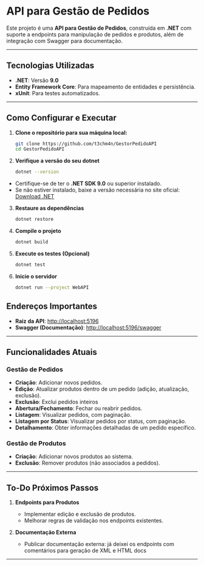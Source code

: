 # API para Gestão de Pedidos

Este projeto é uma **API para Gestão de Pedidos**, construída em **.NET** com suporte a endpoints para manipulação de pedidos e produtos, além de integração com Swagger para documentação.

---

## Tecnologias Utilizadas

- **.NET**: Versão **9.0**
- **Entity Framework Core**: Para mapeamento de entidades e persistência.
- **xUnit**: Para testes automatizados.

---

## Como Configurar e Executar

1. **Clone o repositório para sua máquina local:**
   ```bash
   git clone https://github.com/t3chm4n/GestorPedidoAPI
   cd GestorPedidoAPI

2. **Verifique a versão do seu dotnet**
   ```bash
   dotnet --version

  - Certifique-se de ter o **.NET SDK 9.0** ou superior instalado.
  - Se não estiver instalado, baixe a versão necessária no site oficial: [Download .NET]([http://localhost:5196](https://dotnet.microsoft.com/download))

3. **Restaure as dependências**
   ```bash
   dotnet restore

4. **Compile o projeto**
   ```bash
   dotnet build

2. **Execute os testes (Opcional)**
   ```bash
   dotnet test

3. **Inicie o servidor**
   ```bash
   dotnet run --project WebAPI

## Endereços Importantes

- **Raiz da API**: [http://localhost:5196](http://localhost:5196)
- **Swagger (Documentação)**: [http://localhost:5196/swagger](http://localhost:5196/swagger)

---

## Funcionalidades Atuais

### Gestão de Pedidos

- **Criação**: Adicionar novos pedidos.
- **Edição**: Atualizar produtos dentro de um pedido (adição, atualização, exclusão).
- **Exclusão**: Exclui pedidos inteiros
- **Abertura/Fechamento**: Fechar ou reabrir pedidos.
- **Listagem**: Visualizar pedidos, com paginação.
- **Listagem por Status**: Visualizar pedidos por status, com paginação.
- **Detalhamento**: Obter informações detalhadas de um pedido específico.

### Gestão de Produtos

- **Criação**: Adicionar novos produtos ao sistema.
- **Exclusão**: Remover produtos (não associados a pedidos).

---

## To-Do Próximos Passos

1. **Endpoints para Produtos**
   - Implementar edição e exclusão de produtos.
   - Melhorar regras de validação nos endpoints existentes.

2. **Documentação Externa**
   - Publicar documentação externa: já deixei os endpoints com comentários para geração de XML e HTML docs

---
